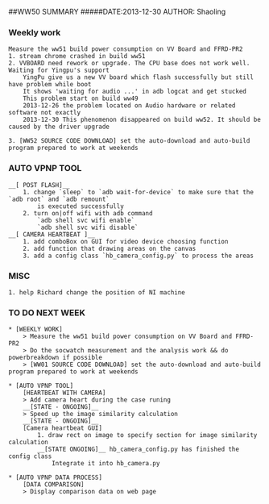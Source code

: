 ##WW50 SUMMARY
#####DATE:2013-12-30    AUTHOR: Shaoling

### Weekly work
    Measure the ww51 build power consumption on VV Board and FFRD-PR2
    1. stream chrome crashed in build ww51
    2. VVBOARD need rework or upgrade. The CPU base does not work well. Waiting for Yingpu's support
        YingPu give us a new VV board which flash successfully but still have problem while boot
        It shows 'waiting for audio ...' in adb logcat and get stucked
        This problem start on build ww49
        2013-12-26 the problem located on Audio hardware or related software not exactly
        2013-12-30 This phenomenon disappeared on build ww52. It should be caused by the driver upgrade

    3. [WW52 SOURCE CODE DOWNLOAD] set the auto-download and auto-build program prepared to work at weekends

### AUTO VPNP TOOL
    __[ POST FLASH]__
        1. change `sleep` to `adb wait-for-device` to make sure that the `adb root` and `adb remount`
            is executed successfully
        2. turn on|off wifi with adb command
            `adb shell svc wifi enable`
            `adb shell svc wifi disable`
    __[ CAMERA HEARTBEAT ]__
        1. add comboBox on GUI for video device choosing function
        2. add function that drawing areas on the canvas
        3. add a config class `hb_camera_config.py` to process the areas


### MISC
    1. help Richard change the position of NI machine


### TO DO NEXT WEEK
    * [WEEKLY WORK]
        > Measure the ww51 build power consumption on VV Board and FFRD-PR2
        > Do the socwatch measurement and the analysis work && do powerbreakdown if possible
        > [WW01 SOURCE CODE DOWNLOAD] set the auto-download and auto-build program prepared to work at weekends

    * [AUTO VPNP TOOL]
        [HEARTBEAT WITH CAMERA]
        > Add camera heart during the case runing
        __[STATE - ONGOING]__
        > Speed up the image similarity calculation
        __[STATE - ONGOING]__
        [Camera heartbeat GUI]
            1. draw rect on image to specify section for image similarity calculation
            __[STATE ONGOING]__ hb_camera_config.py has finished the config class
                Integrate it into hb_camera.py

    * [AUTO VPNP DATA PROCESS]
        [DATA COMPARISON]
        > Display comparison data on web page
